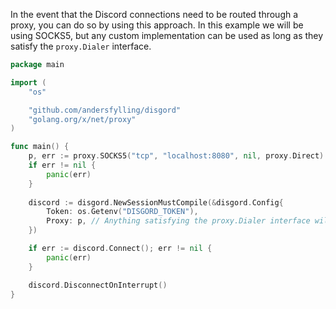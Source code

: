 In the event that the Discord connections need to be routed through a proxy, you can do so by using this approach.
In this example we will be using SOCKS5, but any custom implementation can be used as long as they satisfy the `proxy.Dialer` interface.

```go
package main

import (
	"os"

	"github.com/andersfylling/disgord"
	"golang.org/x/net/proxy"
)

func main() {
	p, err := proxy.SOCKS5("tcp", "localhost:8080", nil, proxy.Direct)
	if err != nil {
		panic(err)
	}
	
	discord := disgord.NewSessionMustCompile(&disgord.Config{
		Token: os.Getenv("DISGORD_TOKEN"),
		Proxy: p, // Anything satisfying the proxy.Dialer interface will work
	})

	if err := discord.Connect(); err != nil {
		panic(err)
	}

	discord.DisconnectOnInterrupt()
}
```